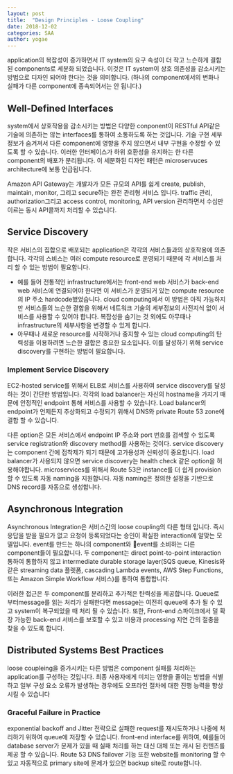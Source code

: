 ```yaml
---
layout: post
title:  "Design Principles - Loose Coupling"
date: 2018-12-02
categories: SAA
author: yogae
---
```


application의 복잡성이 증가하면서 IT system의 요구 속성이 더 작고 느슨하게 결함된 components로 세분화 되었습니다. 이것은 IT system이 상호 의존성을 감소시키는 방법으로 디자인 되어야 한다는 것을 의미합니다. (하나의 component에서의 변화나 실패가 다른 component에 종속되어서는 안 됩니다.)

## Well-Defined Interfaces

system에서 상호작용을 감소시키는 방법은 다양한 conponent이 RESTful API같은 기술에 의존하는 않는 interfaces를 통하여 소통하도록 하는 것입니다. 기술 구현 세부 정보가 숨겨져서 다른 component에 영향을 주지 않으면서 내부 구현을 수정할 수 있도록 할 수 있습니다. 이러한 인터페이스가 하위 호환성을 유지하는 한 다른 component의 배포가 분리됩니다. 이 세분화된 디자인 패턴은 microservuces architecture에 보통 언급됩니다.

Amazon API Gateway는 개발자가 모든 규모의 API를 쉽게 create, publish, maintain, monitor, 그리고  secure하는 완전 관리형 서비스 입니다. traffic 관리, authorization그리고 access control, monitoring, API version 관리하면서 수십만 이르는 동시 API콜까지 처리할 수 있습니다.

## Service Discovery

작은 서비스의 집합으로 배포되는 application은 각각의 서비스들과의 상호작용에 의존합니다. 각각의 스비스는 여러 compute resource로 운영되기 때문에 각 서비스를 처리 할 수 있는 방법이 필요합니다. 

- 예를 들어 전통적인 infrastructure에서는 front-end web 서비스가 back-end web 서비스에 연결되어야 한다면 이 서비스가 운영되거 있는 compute resource의 IP 주소 hardcode했었습니다. cloud computing에서 이 방법은 아직 가능하지만 서비스들의 느슨한 결합을 위해서 네트워크 기술의 세부정보의 사전지식 없이 서비스를 사용할 수 있어야 합니다. 복잡성을 숨기는 것 외에도 아무때나 infrastructure의 세부사항을 변경할 수 있게 합니다.
- 아무때나 새로운 resource를 시작하거나 중지할 수 있는 cloud computing의 탄력성을 이용하려면  느슨한 결합은 중요한 요소입니다. 이를 달성하기 위해 service discovery를 구현하는 방법이 필요합니다.

### Implement Service Discovery

EC2-hosted service를 위해서 ELB로 서비스를 사용하여 service discovery를 달성하는 것이 간단한 방법입니다. 각각의 load balancer는 자신의 hostname을 가지기 때문에 안정적인 endpoint 통해 서비스를 사용할 수 있습니다. Load balancer의 endpoint가 언제든지 추상화되고 수정되기 위해서 DNS와 private Route 53 zone에 결합 할 수 있습니다.

다른 option은 모든 서비스에서 endpoint IP 주소와 port 번호를 검색할 수 있도록 service registration와 discovery method를 사용하는 것이다. service discovery는 component 간에 접착제가 되기 때문에 고가용성과 신뢰성이 중요합니다. load balancer가 사용되지 않으면 service discovery는 health check 같은 option을 허용해야합니다. microservices를 위해서 Route 53은 instance를 더 쉽게 provision할 수 있도록 자동 naming을 지원합니다. 자동 naming은 정의한 설정을 기반으로 DNS record를 자동으로 생성합니다.

## Asynchronous Integration

Asynchronous Integration은 서비스간의 loose coupling의 다른 형태 입니다. 즉시 응답을 받을 필요가 없고 요청이 등록되었다는 승인이 확실한 interaction에 알맞는 모델입니다. event를 만드는 하나의  component와 event를 소비하는 다른 component들이 필요합니다. 두 component는 direct point-to-point interaction 통하여 통합하지 않고 intermediate durable storage layer(SQS queue, Kinesis와 같은 streaming data 플렛폼, cascading Lambda events, AWS Step Functions, 또는 Amazon Simple Workflow 서비스)를 통하여 통합합니다.

이러한 접근은 두 component를 분리하고 추가적은 탄력성을 제공합니다. Queue로 부터message를 읽는 처리가 실패한다면 message는 여전히 queue에 추가 될 수 있고 system이 복구되었을 때 처리 될 수 있습니다. 또한, Front-end 스파이크에서 덜 확장 가능한 back-end 서비스를 보호할 수 있고 비용과 processing 지연 간의 절충을 찾을 수 있도록 합니다. 

## Distributed Systems Best Practices

loose coupleing을 증가시키는 다른 방법은 component 실패를 처리하는 application를 구성하는 것입니다. 최종 사용자에게 미치는 영향을 줄이는 방법을 식별하고 일부 구성 요소 오류가 발생하는 경우에도 오프라인 절차에 대한 진행 능력을 향상시킬 수 있습니다

### Graceful Failure in Practice

exponential backoff and Jitter 전략으로 실패한 request를 재시도하거나 나중에 처리하기 위하여 queue에 저장할 수 있습니다. front-end interface를 위하여, 예를들어 database server가 문제가 있을 때 실패 처리를 하는 대신 대체 또는 캐시 된 컨텐츠를 제공 할 수 있습니다. Route 53 DNS failover 기능 또한 website를 monitoring 할 수 있고 자동적으로 primary site에 문제가 있으면 backup site로 route합니다.